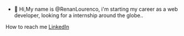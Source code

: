 - 👋 Hi,My name is @RenanLourenco, i'm starting my career as a web developer, looking for a internship around the globe..

How to reach me [LinkedIn](https://www.linkedin.com/in/renan-de-melo-lourenço-963434200/)

<!---
RenanLourenco/RenanLourenco is a ✨ special ✨ repository because its `README.md` (this file) appears on your GitHub profile.
You can click the Preview link to take a look at your changes.
--->
